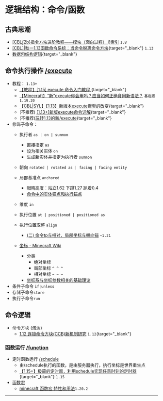 <script setup>
import { useData } from 'vitepress'
import ColorLine from '/.vitepress/vue/ColorLine.vue'
const { isDark } = useData()
</script>

# 逻辑结构：命令/函数
<ColorLine :height="4"/>


## 古典思潮
  - [[CBL∫2b]指令方块进阶教程——模块（面向过程） §索引](/index/附录6.md#cmdblock) `1.8`
  - [[CBL]|秋一1.13函数命令系统：当命令脱离命令方块](/datapack-index/save/691100.html){target="_blank"} `1.13`
  - [数据包结构逻辑](/datapack-index/save/1143275.html){target="_blank"} 
  
## 命令执行操作 [/execute](https://zh.minecraft.wiki/w/%E5%91%BD%E4%BB%A4/execute)
  - 教程： `1.13+`
    - [【教程】[1.15] execute 命令入门教程 ](/datapack-index/save/989501.html){target="_blank"}
    - [【Minecraft】“新”execute你会用吗？应当如何正确食用新语法？](https://www.bilibili.com/video/BV1B14y187Zy) `基岩版1.19.20`
    - [【CBL|SYL】【1.13】新版本execute嵌套的改变](/datapack-index/save/770198.html){target="_blank"} 
    - (不推荐) [[1.13+]新版execute命令详解](/datapack-index/save/901364.html){target="_blank"}
    - (不推荐)[玩转1.13的新/execute](/datapack-index/save/770738.html){target="_blank"}
  - 修饰子命令：
    - 执行者 `as | on | summon`
      - 直接指定 `as`
      - 设为相关实体 `on`
      - 生成新实体并指定为执行者 `summon`

    - 朝向 `rotated | rotated as | facing | facing entity`

    - 局部基准点 `anchored`
      - 眼睛高度：站立1.62 下蹲1.27 趴着0.4
      - [命令中的实体锚点和执行锚点](/feature/archive/202509/6/content.md)

    - 维度 `in`

    - 执行位置 `at | positioned | positioned as`

    - 执行位置取整 `align`
      - [(二) 命令tp与相对，局部坐标与朝向锚](https://www.bilibili.com/read/cv34840247) `~1.21`
    - [坐标 - Minecraft Wiki](https://zh.minecraft.wiki/w/%E5%9D%90%E6%A0%87)
      - 分类
        - 绝对坐标
        - 局部坐标 `^ ^ ^`
        - 相对坐标 `~ ~ ~`
      - [坐标系与坐标参数相关的基础理论](/feature/archive/202510/4/content.md)
  - 条件子命令 `if|unless`
  - 存储子命令`store`
  - 执行子命令`run`

## 命令逻辑

  - 命令方块 (淘汰)
    - [1.12 连锁命令方块(CCB)新机制研究](/datapack-index/save/687963.html) `1.12`{target="_blank"}

### 函数运行 [/function](https://zh.minecraft.wiki/w/%E5%91%BD%E4%BB%A4/function)
  - 定时函数运行 [/schedule](https://zh.minecraft.wiki/w/%E5%91%BD%E4%BB%A4/schedule)
    - 由/schedule执行的函数，是由服务器执行，执行坐标是世界重生点
    - [【1.15+】极简的定时器，利用schedule实现任意时刻的定时器](/datapack-index/save/1022317.html){target="_blank"} `1.15`
  - [函数宏](https://zh.minecraft.wiki/w/Java%E7%89%88%E5%87%BD%E6%95%B0#%E5%AE%8F)
    - [minecraft 函数宏 特性和用法](https://www.bilibili.com/video/BV1Ji421m7XN/)`1.20.2`

---


<ClientOnly>
  <GiscusComment
    repo="CR-019/datapack-index"
    repoId="R_kgDONRhuqw"
    category="闲聊 Chats"
    categoryId="DIC_kwDONRhuq84CkchW"
    mapping="number"
    term="9"
    :strict="false"
    :reactionsEnabled="true"
    emitMetadata="0"
    inputPosition="top"
    :theme="isDark ? 'dark' : 'light'"
    lang="zh-CN"
    loading="lazy"
    class="giscus-wrapper"
  />
</ClientOnly>

<style>
.giscus-wrapper {
  margin: 3rem auto;
  max-width: 800px;
  padding-top: 2rem;
  border-top: 1px solid var(--vp-c-divider);
}
</style>